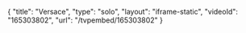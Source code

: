 {
    "title": "Versace",
    "type": "solo",
    "layout": "iframe-static",
    "videoId": "165303802",
    "url": "\/tvpembed\/165303802"
}